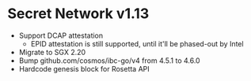 # Secret Network v1.13

* Support DCAP attestation
  * EPID attestation is still supported, until it'll be phased-out by Intel
* Migrate to SGX 2.20
* Bump github.com/cosmos/ibc-go/v4 from 4.5.1 to 4.6.0
* Hardcode genesis block for Rosetta API

